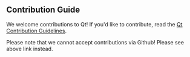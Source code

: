 ## Contribution Guide

We welcome contributions to Qt! If you'd like to contribute, read the
[Qt Contribution Guidelines](https://wiki.qt.io/Qt_Contribution_Guidelines).

Please note that we cannot accept contributions via Github! Please see
above link instead.